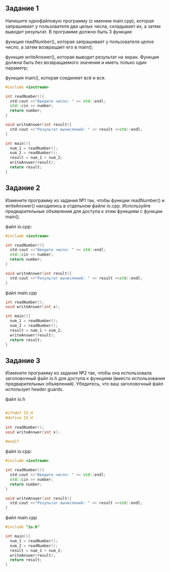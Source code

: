 ## Задание 1

Напишите однофайловую программу (с именем main.cpp), которая запрашивает у пользователя два целых числа, складывает их, а затем выводит результат. В программе должно быть 3 функции:

   функция readNumber(), которая запрашивает у пользователя целое число, а затем возвращает его в main();

   функция writeAnswer(), которая выводит результат на экран. Функция должна быть без возвращаемого значения и иметь только один параметр;

   функция main(), которая соединяет всё и вся.

``` cpp
#include <iostream>

int readNumber(){
  std:cout <<"Введите число: " << std::endl;
  std::cin >> number;
  return number;
}

void writeAnswer(int result){
  std:cout <<"Результат вычислений: " << result <<std::endl;
}

int main(){
  num_1 = readNumber();
  num_2 = readNumber();
  result = num_1 + num_2;
  writeAnswer(result);
  return result;
}

```

## Задание 2

Измените программу из задания №1 так, чтобы функции readNumber() и writeAnswer() находились в отдельном файле io.cpp. Используйте предварительные объявления для доступа к этим функциям с функции main().

файл io.cpp:
``` cpp
#include <iostream>

int readNumber(){
  std:cout <<"Введите число: " << std::endl;
  std::cin >> number;
  return number;
}

void writeAnswer(int result){
  std:cout <<"Результат вычислений: " << result <<std::endl;
}

```

файл main.cpp

```cpp
int readNumber();
void writeAnswer(int x);

int main(){
  num_1 = readNumber();
  num_2 = readNumber();
  result = num_1 + num_2;
  writeAnswer(result);
  return result;
}
```

## Задание 3

Измените программу из задания №2 так, чтобы она использовала заголовочный файл io.h для доступа к функциям (вместо использования предварительных объявлений). Убедитесь, что ваш заголовочный файл использует header guards.

файл io.h

```cpp

#ifndef IO_H
#define IO_H
 
int readNumber();
void writeAnswer(int x);
 
#endif

```

файл io.cpp:
``` cpp
#include <iostream>

int readNumber(){
  std:cout <<"Введите число: " << std::endl;
  std::cin >> number;
  return number;
}

void writeAnswer(int result){
  std:cout <<"Результат вычислений: " << result <<std::endl;
}

```

файл main.cpp

```cpp
#include "io.h"

int main(){
  num_1 = readNumber();
  num_2 = readNumber();
  result = num_1 + num_2;
  writeAnswer(result);
  return result;
}
```
